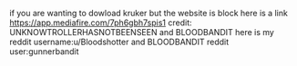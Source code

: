 if you are wanting to dowload kruker but the website is block here is a link https://app.mediafire.com/7ph6gbh7spis1
credit: UNKNOWTROLLERHASNOTBEENSEEN and BLOODBANDIT here is my reddit username:u/Bloodshotter and BLOODBANDIT reddit user:gunnerbandit
